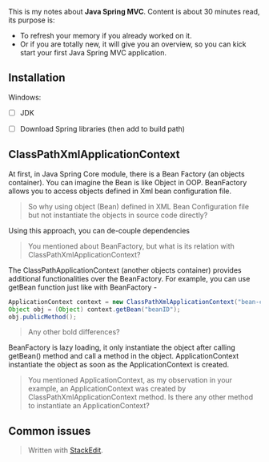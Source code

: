 This is my notes about **Java Spring MVC**. 
Content is about 30 minutes read, its purpose is:
- To refresh your memory if you already worked on it. 
- Or if you are totally new, it will give you an overview, so you can kick start your first Java Spring MVC application.

## Installation
Windows:
 - [ ] JDK
 - [ ] Download Spring libraries (then add to build path)


## ClassPathXmlApplicationContext

At first, in Java Spring Core module, there is a  Bean Factory (an objects container). You can imagine the Bean is like Object in OOP. BeanFactory allows you to access objects defined in Xml bean configuration file. 

> So why using object (Bean) defined in XML Bean Configuration file but not instantiate the objects in source code directly?

Using this approach, you can de-couple dependencies 

> You mentioned about BeanFactory, but what is its relation with ClassPathXmlApplicationContext?

The ClassPathApplicationContext (another objects container) provides additional functionalities over the BeanFactory. For example, you can use getBean function just like with BeanFactory -
``` java
ApplicationContext context = new ClassPathXmlApplicationContext("bean-config.xml");
Object obj = (Object) context.getBean("beanID");
obj.publicMethod();
```
> Any other bold differences?

BeanFactory is lazy loading, it only instantiate the object after calling getBean() method and call a method in the object.
ApplicationContext instantiate the object as soon as the ApplicationContext is created.

> You mentioned ApplicationContext, as my observation in your example, an ApplicationContext was created by ClassPathXmlApplicationContext method. Is there any other method to instantiate an ApplicationContext?

## Common issues

> Written with [StackEdit](https://stackedit.io/).
<!--stackedit_data:
eyJoaXN0b3J5IjpbMTkyMjYyNTM1NSwtMTg2NTAzMTY0NCwtMT
E5NjcxNDczNiwtODYwNTcwMDg3LDE0Njk3Mjc5MDhdfQ==
-->